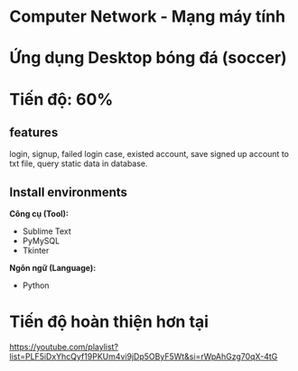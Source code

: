 # Computer Network - Mạng máy tính
# Ứng dụng Desktop bóng đá (soccer)
# Tiến độ: 60% 

## features
login, signup, failed login case, existed account, save signed up account to txt file, query static data in database.
## Install environments
**Công cụ (Tool):**<br>
* Sublime Text
* PyMySQL
* Tkinter

**Ngôn ngữ (Language):**<br>
* Python

# Tiến độ hoàn thiện hơn tại
https://youtube.com/playlist?list=PLF5iDxYhcQyf19PKUm4vi9jDp5OByF5Wt&si=rWpAhGzg70qX-4tG
